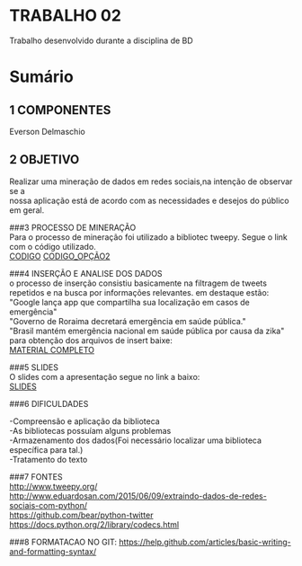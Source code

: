 # TRABALHO 02
Trabalho desenvolvido durante a disciplina de BD

# Sumário

## 1 COMPONENTES<br>
Everson Delmaschio<br>


## 2 OBJETIVO<br>
Realizar uma mineração de dados em redes sociais,na intenção de observar se a<br> 
nossa aplicação está de acordo com as necessidades e desejos do público em geral.



###3 PROCESSO DE MINERAÇÃO<br>
Para o processo de mineração foi utilizado a bibliotec tweepy.
Segue o link com o código utilizado.<br>
[CODIGO](https://github.com/EversonDelmaschio/trab01/blob/master/TRABALHO2/Twitter.rar)
[CODIGO_OPÇÃO2](https://github.com/EversonDelmaschio/trab01/blob/master/TRABALHO2/Twitter.zip)


###4 INSERÇÃO E ANALISE DOS DADOS<br>
o processo de inserção consistiu basicamente na filtragem de tweets repetidos
e na busca por informações relevantes.
em destaque estão:<br>
"Google lança app que compartilha sua localização em casos de emergência"<br>
"Governo de Roraima decretará emergência em saúde pública."<br>
"Brasil mantém emergência nacional em saúde pública por causa da zika"<br>
para obtenção dos arquivos de insert baixe:<br>
[MATERIAL COMPLETO](https://github.com/EversonDelmaschio/trab01/blob/master/TRABALHO2/Twitter.rar)

###5 SLIDES<br>
O slides com a apresentação segue no link a baixo:<br>
[SLIDES](https://github.com/EversonDelmaschio/trab01/tree/master/TRABALHO2/SLIDES)


###6 DIFICULDADES<br>

-Compreensão e aplicação da biblioteca<br>
-As bibliotecas possuíam alguns problemas<br>
-Armazenamento dos dados(Foi necessário localizar uma biblioteca específica para tal.)<br>
-Tratamento do texto<br>

###7 FONTES<br>
http://www.tweepy.org/<br>
http://www.eduardosan.com/2015/06/09/extraindo-dados-de-redes-sociais-com-python/<br>
https://github.com/bear/python-twitter<br>
https://docs.python.org/2/library/codecs.html<br>



###8  FORMATACAO NO GIT: https://help.github.com/articles/basic-writing-and-formatting-syntax/
